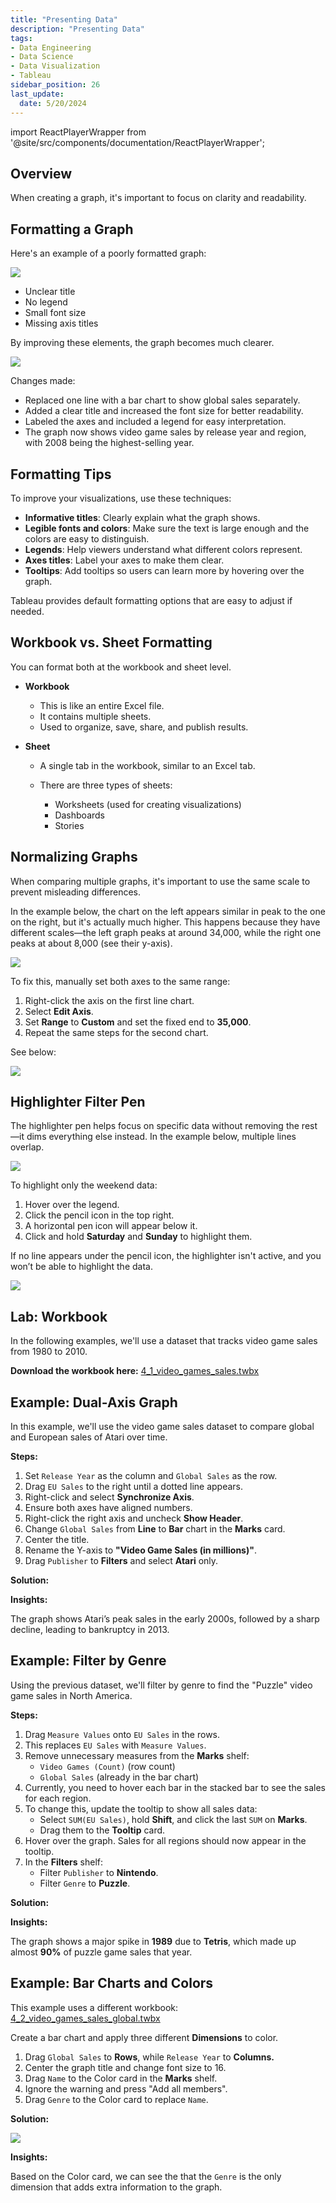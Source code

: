 ```yaml
---
title: "Presenting Data"
description: "Presenting Data"
tags: 
- Data Engineering
- Data Science
- Data Visualization
- Tableau
sidebar_position: 26
last_update:
  date: 5/20/2024
---
```


import ReactPlayerWrapper from '@site/src/components/documentation/ReactPlayerWrapper';

## Overview

When creating a graph, it's important to focus on clarity and readability. 

## Formatting a Graph

Here's an example of a poorly formatted graph:

<div class="img-center"> 

![](/img/docs/Screenshot-2025-03-09-215718.png)

</div>

- Unclear title
- No legend
- Small font size
- Missing axis titles

By improving these elements, the graph becomes much clearer.

<div class="img-center"> 

![](/img/docs/Screenshot-2025-03-09-215827.png)

</div>

Changes made:

- Replaced one line with a bar chart to show global sales separately.
- Added a clear title and increased the font size for better readability.
- Labeled the axes and included a legend for easy interpretation.
- The graph now shows video game sales by release year and region, with 2008 being the highest-selling year.

## Formatting Tips

To improve your visualizations, use these techniques:

- **Informative titles**: Clearly explain what the graph shows.
- **Legible fonts and colors**: Make sure the text is large enough and the colors are easy to distinguish.
- **Legends**: Help viewers understand what different colors represent.
- **Axes titles**: Label your axes to make them clear.
- **Tooltips**: Add tooltips so users can learn more by hovering over the graph.

Tableau provides default formatting options that are easy to adjust if needed.

## Workbook vs. Sheet Formatting

You can format both at the workbook and sheet level. 

- **Workbook** 

  - This is like an entire Excel file. 
  - It contains multiple sheets.
  - Used to organize, save, share, and publish results.

- **Sheet** 

  - A single tab in the workbook, similar to an Excel tab. 
  - There are three types of sheets: 

    - Worksheets (used for creating visualizations)
    - Dashboards
    - Stories


## Normalizing Graphs 

When comparing multiple graphs, it's important to use the same scale to prevent misleading differences.

In the example below, the chart on the left appears similar in peak to the one on the right, but it's actually much higher. This happens because they have different scales—the left graph peaks at around 34,000, while the right one peaks at about 8,000 (see their y-axis).

<div class="img-center"> 

![](/img/docs/Screenshot-2025-03-12-140223.png)

</div>

To fix this, manually set both axes to the same range:

1. Right-click the axis on the first line chart.  
2. Select **Edit Axis**.  
3. Set **Range** to **Custom** and set the fixed end to **35,000**.  
4. Repeat the same steps for the second chart.

See below:

<div class="img-center"> 

![](/gif/docs/snowflake-create-query-sampleee-38.gif)

</div>


## Highlighter Filter Pen 

The highlighter pen helps focus on specific data without removing the rest—it dims everything else instead. In the example below, multiple lines overlap.

<div class="img-center"> 

![](/img/docs/Screenshot-2025-03-12-183634.png)

</div>

To highlight only the weekend data:  

1. Hover over the legend.  
2. Click the pencil icon in the top right.  
3. A horizontal pen icon will appear below it.  
4. Click and hold **Saturday** and **Sunday** to highlight them.  

If no line appears under the pencil icon, the highlighter isn't active, and you won’t be able to highlight the data.

<div class="img-center"> 

![](/gif/docs/snowflake-create-query-sampleee-39.gif)

</div>


## Lab: Workbook

In the following examples, we'll use a dataset that tracks video game sales from 1980 to 2010.

**Download the workbook here:** [4_1_video_games_sales.twbx](https://github.com/joseeden/joeden/tree/master/docs/022-Data-Engineering/051-Tableau/000-Sample-Datasets/001-Introduction-to-Tableau/Workbooks)


## Example: Dual-Axis Graph 

In this example, we'll use the video game sales dataset to compare global and European sales of Atari over time.  

**Steps:**  

1. Set `Release Year` as the column and `Global Sales` as the row.  
2. Drag `EU Sales` to the right until a dotted line appears.  
3. Right-click and select **Synchronize Axis**.  
4. Ensure both axes have aligned numbers.  
5. Right-click the right axis and uncheck **Show Header**.  
6. Change `Global Sales` from **Line** to **Bar** chart in the **Marks** card.  
7. Center the title.  
8. Rename the Y-axis to **"Video Game Sales (in millions)"**.  
9. Drag `Publisher` to **Filters** and select **Atari** only.  


**Solution:**

<!-- <div class="img-center"> 

![](/gif/docs/snowflake-create-query-sampleee-26.gif)

</div> -->

<ReactPlayerWrapper 
    controls
    url='https://youtu.be/5lQYGs49MCs' 
/>

**Insights:**  

The graph shows Atari’s peak sales in the early 2000s, followed by a sharp decline, leading to bankruptcy in 2013.


## Example: Filter by Genre  

Using the previous dataset, we'll filter by genre to find the "Puzzle" video game sales in North America.

**Steps:**  

1. Drag `Measure Values` onto `EU Sales` in the rows.  
2. This replaces `EU Sales` with `Measure Values`.  
3. Remove unnecessary measures from the **Marks** shelf:  
   - `Video Games (Count)` (row count)  
   - `Global Sales` (already in the bar chart)  
4. Currently, you need to hover each bar in the stacked bar to see the sales for each region.
5. To change this, update the tooltip to show all sales data:  
   - Select `SUM(EU Sales)`, hold **Shift**, and click the last `SUM` on **Marks**.  
   - Drag them to the **Tooltip** card.  
6. Hover over the graph. Sales for all regions should now appear in the tooltip.
7. In the **Filters** shelf:  
   - Filter `Publisher` to **Nintendo**.  
   - Filter `Genre` to **Puzzle**.  

**Solution:**

<!-- <div class="img-center"> 

![](/gif/docs/snowflake-create-query-sampleee-27.gif)

</div> -->

<ReactPlayerWrapper 
    controls
    url='https://www.youtube.com/watch?v=CWAedyS4qkc' 
/>


**Insights:**  

The graph shows a major spike in **1989** due to **Tetris**, which made up almost **90%** of puzzle game sales that year.

## Example: Bar Charts and Colors

This example uses a different workbook: [4_2_video_games_sales_global.twbx](https://github.com/joseeden/joeden/tree/master/docs/022-Data-Engineering/051-Tableau/000-Sample-Datasets/001-Introduction-to-Tableau/Workbooks)

Create a bar chart and apply three different **Dimensions** to color.

1. Drag `Global Sales` to **Rows**, while `Release Year` to **Columns.**
2. Center the graph title and change font size to 16.
3. Drag `Name` to the Color card in the **Marks** shelf.
4. Ignore the warning and press "Add all members".
5. Drag `Genre` to the Color card to replace `Name`.

**Solution:**

<div class="img-center"> 

![](/gif/docs/snowflake-create-query-sampleee-28.gif)

</div>

**Insights:**  

Based on the Color card, we can see the that the `Genre` is the only dimension that adds extra information to the graph.